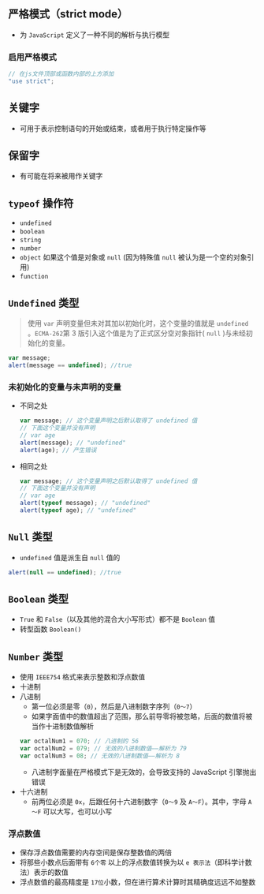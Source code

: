 ## 严格模式（strict mode）
- 为 `JavaScript` 定义了一种不同的解析与执行模型

### 启用严格模式
``` js
// 在js文件顶部或函数内部的上方添加
"use strict";
```

## 关键字
- 可用于表示控制语句的开始或结束，或者用于执行特定操作等

## 保留字
- 有可能在将来被用作关键字

## `typeof` 操作符
- `undefined`
- `boolean`
- `string`
- `number`
- `object` 如果这个值是对象或 `null` (因为特殊值 `null` 被认为是一个空的对象引用)
- `function`

## `Undefined` 类型
> 使用 `var` 声明变量但未对其加以初始化时，这个变量的值就是 `undefined` 。`ECMA-262`第 3 版引入这个值是为了正式区分空对象指针( `null` )与未经初始化的变量。

``` js
var message;
alert(message == undefined); //true
```

### 未初始化的变量与未声明的变量
- 不同之处
    ``` js
    var message; // 这个变量声明之后默认取得了 undefined 值
    // 下面这个变量并没有声明
    // var age
    alert(message); // "undefined"
    alert(age); // 产生错误
    ```
- 相同之处
    ``` js
    var message; // 这个变量声明之后默认取得了 undefined 值
    // 下面这个变量并没有声明
    // var age
    alert(typeof message); // "undefined"
    alert(typeof age); // "undefined"
    ```

## `Null` 类型
-  `undefined` 值是派生自 `null` 值的
``` js
alert(null == undefined); //true
```

## `Boolean` 类型
- `True` 和 `False`（以及其他的混合大小写形式）都不是 `Boolean` 值
- 转型函数 `Boolean()`

## `Number` 类型
- 使用 `IEEE754` 格式来表示整数和浮点数值
- 十进制
- 八进制
    - 第一位必须是零（`0`），然后是八进制数字序列（`0～7`）
    - 如果字面值中的数值超出了范围，那么前导零将被忽略，后面的数值将被当作十进制数值解析
    ``` js
    var octalNum1 = 070; // 八进制的 56
    var octalNum2 = 079; // 无效的八进制数值——解析为 79
    var octalNum3 = 08; // 无效的八进制数值——解析为 8
    ```
    - 八进制字面量在严格模式下是无效的，会导致支持的 JavaScript 引擎抛出错误
- 十六进制
    - 前两位必须是 `0x`，后跟任何十六进制数字（`0～9` 及 `A～F`）。其中，字母 `A～F`
可以大写，也可以小写

### 浮点数值
- 保存浮点数值需要的内存空间是保存整数值的两倍
- 将那些小数点后面带有 `6个零` 以上的浮点数值转换为以 `e 表示法`（即科学计数法）表示的数值
- 浮点数值的最高精度是 `17位`小数，但在进行算术计算时其精确度远远不如整数